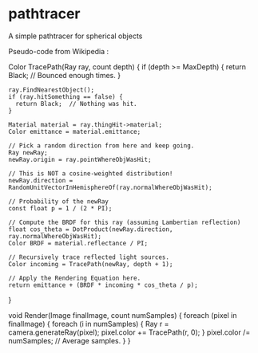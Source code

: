 # pathtracer
A simple pathtracer for spherical objects

Pseudo-code from Wikipedia :

  Color TracePath(Ray ray, count depth) {
    if (depth >= MaxDepth) {
      return Black;  // Bounced enough times.
    }

    ray.FindNearestObject();
    if (ray.hitSomething == false) {
      return Black;  // Nothing was hit.
    }

    Material material = ray.thingHit->material;
    Color emittance = material.emittance;

    // Pick a random direction from here and keep going.
    Ray newRay;
    newRay.origin = ray.pointWhereObjWasHit;

    // This is NOT a cosine-weighted distribution!
    newRay.direction = RandomUnitVectorInHemisphereOf(ray.normalWhereObjWasHit);

    // Probability of the newRay
    const float p = 1 / (2 * PI);

    // Compute the BRDF for this ray (assuming Lambertian reflection)
    float cos_theta = DotProduct(newRay.direction, ray.normalWhereObjWasHit);
    Color BRDF = material.reflectance / PI;

    // Recursively trace reflected light sources.
    Color incoming = TracePath(newRay, depth + 1);

    // Apply the Rendering Equation here.
    return emittance + (BRDF * incoming * cos_theta / p);
  }

  void Render(Image finalImage, count numSamples) {
    foreach (pixel in finalImage) {
      foreach (i in numSamples) {
        Ray r = camera.generateRay(pixel);
        pixel.color += TracePath(r, 0);
      }
      pixel.color /= numSamples;  // Average samples.
    }
  }
